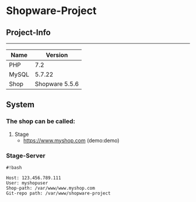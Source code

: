# Shopware-Project


## Project-Info

-------------------------------
| Name     | Version           |
| -------- | ------------------|
| PHP      | 7.2               |
| MySQL    | 5.7.22            |
| Shop     | Shopware 5.5.6    |


## System

### The shop can be called:


1. Stage
    * <https://www.myshop.com> (demo:demo)

    

### Stage-Server

```
#!bash

Host: 123.456.789.111
User: myshopuser
Shop-path: /var/www/www.myshop.com
Git-repo path: /var/www/shopware-project
```
